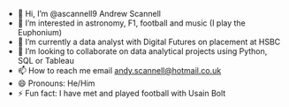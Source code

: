 - 👋 Hi, I’m @ascannell9 Andrew Scannell
- 👀 I’m interested in astronomy, F1, football and music (I play the Euphonium)
- 🌱 I’m currently a data analyst with Digital Futures on placement at HSBC
- 💞️ I’m looking to collaborate on data analytical projects using Python, SQL or Tableau
- 📫 How to reach me email andy.scannell@hotmail.co.uk
- 😄 Pronouns: He/Him
- ⚡ Fun fact: I have met and played football with Usain Bolt

<!---
ascannell9/ascannell9 is a ✨ special ✨ repository because its `README.md` (this file) appears on your GitHub profile.
You can click the Preview link to take a look at your changes.
--->
